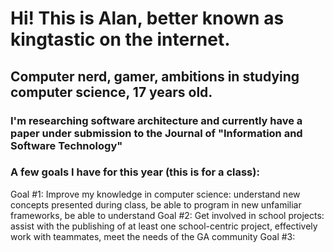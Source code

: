 # Hi! This is Alan, better known as kingtastic on the internet.
## Computer nerd, gamer, ambitions in studying computer science, 17 years old.
### I'm researching software architecture and currently have a paper under submission to the Journal of "Information and Software Technology"

### A few goals I have for this year (this is for a class):

Goal #1: Improve my knowledge in computer science: understand new concepts presented during class, be able to program in new unfamiliar frameworks, be able to understand
Goal #2: Get involved in school projects: assist with the publishing of at least one school-centric project, effectively work with teammates, meet the needs of the GA community
Goal #3: 
